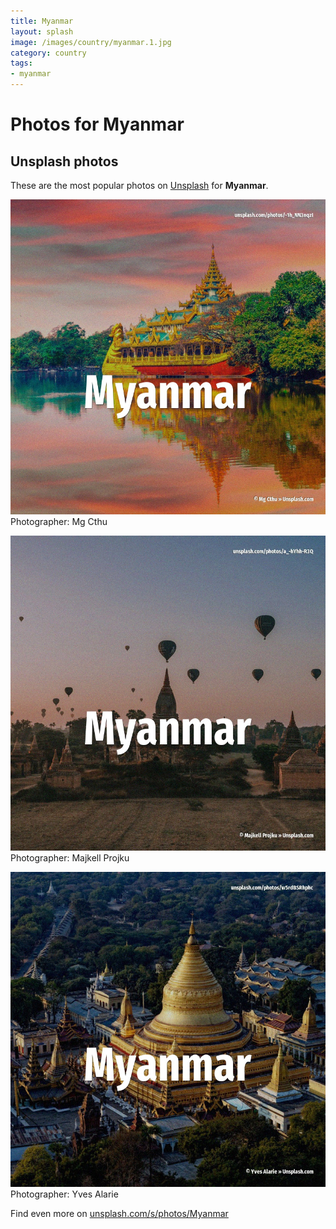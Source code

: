 ```yaml
---
title: Myanmar
layout: splash
image: /images/country/myanmar.1.jpg
category: country
tags:
- myanmar
---
```

# Photos for Myanmar
 
## Unsplash photos
These are the most popular photos on [Unsplash](https://unsplash.com) for **Myanmar**.
 
![Myanmar](/images/country/myanmar.1.jpg)
Photographer:  Mg Cthu
 
![Myanmar](/images/country/myanmar.2.jpg)
Photographer:  Majkell Projku
 
![Myanmar](/images/country/myanmar.3.jpg)
Photographer:  Yves Alarie
 
Find even more on [unsplash.com/s/photos/Myanmar](https://unsplash.com/s/photos/Myanmar)
 
